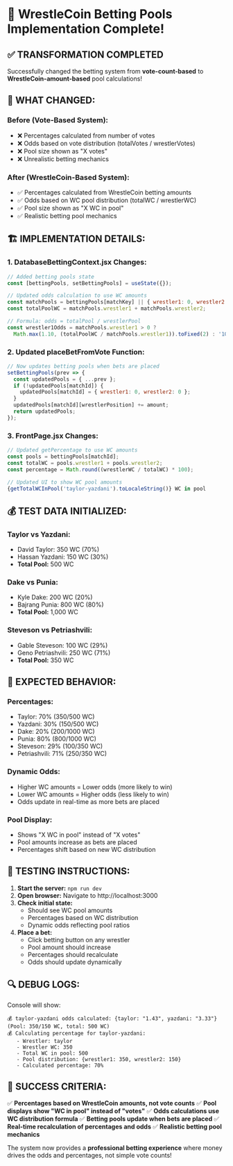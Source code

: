 # 🎯 WrestleCoin Betting Pools Implementation Complete!

## ✅ **TRANSFORMATION COMPLETED**

Successfully changed the betting system from **vote-count-based** to **WrestleCoin-amount-based** pool calculations!

## 🔄 **WHAT CHANGED:**

### **Before (Vote-Based System):**
- ❌ Percentages calculated from number of votes
- ❌ Odds based on vote distribution (totalVotes / wrestlerVotes)
- ❌ Pool size shown as "X votes"
- ❌ Unrealistic betting mechanics

### **After (WrestleCoin-Based System):**
- ✅ Percentages calculated from WrestleCoin betting amounts
- ✅ Odds based on WC pool distribution (totalWC / wrestlerWC)
- ✅ Pool size shown as "X WC in pool"
- ✅ Realistic betting pool mechanics

## 🏗️ **IMPLEMENTATION DETAILS:**

### 1. **DatabaseBettingContext.jsx Changes:**
```jsx
// Added betting pools state
const [bettingPools, setBettingPools] = useState({});

// Updated odds calculation to use WC amounts
const matchPools = bettingPools[matchKey] || { wrestler1: 0, wrestler2: 0 };
const totalPoolWC = matchPools.wrestler1 + matchPools.wrestler2;

// Formula: odds = totalPool / wrestlerPool
const wrestler1Odds = matchPools.wrestler1 > 0 ? 
  Math.max(1.10, (totalPoolWC / matchPools.wrestler1)).toFixed(2) : '10.00';
```

### 2. **Updated placeBetFromVote Function:**
```jsx
// Now updates betting pools when bets are placed
setBettingPools(prev => {
  const updatedPools = { ...prev };
  if (!updatedPools[matchId]) {
    updatedPools[matchId] = { wrestler1: 0, wrestler2: 0 };
  }
  updatedPools[matchId][wrestlerPosition] += amount;
  return updatedPools;
});
```

### 3. **FrontPage.jsx Changes:**
```jsx
// Updated getPercentage to use WC amounts
const pools = bettingPools[matchId];
const totalWC = pools.wrestler1 + pools.wrestler2;
const percentage = Math.round((wrestlerWC / totalWC) * 100);

// Updated UI to show WC pool amounts
{getTotalWCInPool('taylor-yazdani').toLocaleString()} WC in pool
```

## 💰 **TEST DATA INITIALIZED:**

### Taylor vs Yazdani:
- David Taylor: 350 WC (70%)
- Hassan Yazdani: 150 WC (30%)
- **Total Pool:** 500 WC

### Dake vs Punia:
- Kyle Dake: 200 WC (20%)
- Bajrang Punia: 800 WC (80%)
- **Total Pool:** 1,000 WC

### Steveson vs Petriashvili:
- Gable Steveson: 100 WC (29%)
- Geno Petriashvili: 250 WC (71%)
- **Total Pool:** 350 WC

## 🎯 **EXPECTED BEHAVIOR:**

### **Percentages:**
- Taylor: 70% (350/500 WC)
- Yazdani: 30% (150/500 WC)
- Dake: 20% (200/1000 WC)
- Punia: 80% (800/1000 WC)
- Steveson: 29% (100/350 WC)
- Petriashvili: 71% (250/350 WC)

### **Dynamic Odds:**
- Higher WC amounts = Lower odds (more likely to win)
- Lower WC amounts = Higher odds (less likely to win)
- Odds update in real-time as more bets are placed

### **Pool Display:**
- Shows "X WC in pool" instead of "X votes"
- Pool amounts increase as bets are placed
- Percentages shift based on new WC distribution

## 🧪 **TESTING INSTRUCTIONS:**

1. **Start the server:** `npm run dev`
2. **Open browser:** Navigate to http://localhost:3000
3. **Check initial state:**
   - Should see WC pool amounts
   - Percentages based on WC distribution
   - Dynamic odds reflecting pool ratios
4. **Place a bet:**
   - Click betting button on any wrestler
   - Pool amount should increase
   - Percentages should recalculate
   - Odds should update dynamically

## 🔍 **DEBUG LOGS:**

Console will show:
```
💰 taylor-yazdani odds calculated: {taylor: "1.43", yazdani: "3.33"} (Pool: 350/150 WC, total: 500 WC)
💰 Calculating percentage for taylor-yazdani:
   - Wrestler: taylor
   - Wrestler WC: 350
   - Total WC in pool: 500
   - Pool distribution: {wrestler1: 350, wrestler2: 150}
   - Calculated percentage: 70%
```

## 🎉 **SUCCESS CRITERIA:**

✅ **Percentages based on WrestleCoin amounts, not vote counts**
✅ **Pool displays show "WC in pool" instead of "votes"**
✅ **Odds calculations use WC distribution formula**
✅ **Betting pools update when bets are placed**
✅ **Real-time recalculation of percentages and odds**
✅ **Realistic betting pool mechanics**

The system now provides a **professional betting experience** where money drives the odds and percentages, not simple vote counts!
